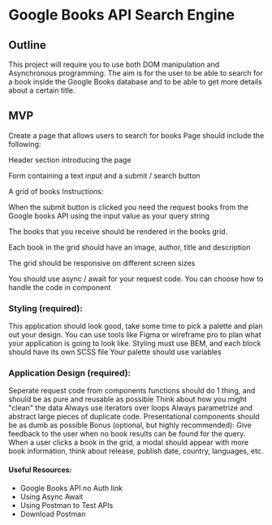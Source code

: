 # Google Books API Search Engine

## Outline

This project will require you to use both DOM manipulation and Asynchronous programming. The aim is for the user to be able to search for a book inside the Google Books database and to be able to get more details about a certain title.

## MVP

Create a page that allows users to search for books Page should include the following:

Header section introducing the page

Form containing a text input and a submit / search button

A grid of books Instructions:

When the submit button is clicked you need the request books from the Google books API using the input value as your query string

The books that you receive should be rendered in the books grid.

Each book in the grid should have an image, author, title and description

The grid should be responsive on different screen sizes

You should use async / await for your request code. You can choose how to handle the code in component

### Styling (required):

This application should look good, take some time to pick a palette and plan out your design. You can use tools like Figma or wireframe pro to plan what your application is going to look like. Styling must use BEM, and each block should have its own SCSS file Your palette should use variables

### Application Design (required):

Seperate request code from components
functions should do 1 thing, and should be as pure and reusable as possible
Think about how you might "clean" the data
Always use iterators over loops
Always parametrize and abstract large pieces of duplicate code.
Presentational components should be as dumb as possible
Bonus (optional, but highly recommended):
Give feedback to the user when no book results can be found for the query.
When a user clicks a book in the grid, a modal should appear with more book information, think about release, publish date, country, languages, etc.

#### Useful Resources:

- Google Books API no Auth link
- Using Async Await
- Using Postman to Test APIs
- Download Postman
